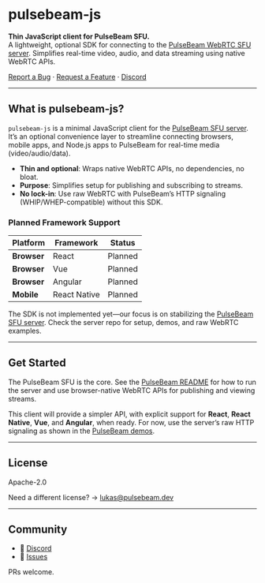 # pulsebeam-js

**Thin JavaScript client for PulseBeam SFU.**  
A lightweight, optional SDK for connecting to the [PulseBeam WebRTC SFU server](https://github.com/pulsebeamdev/pulsebeam). Simplifies real-time video, audio, and data streaming using native WebRTC APIs.

[Report a Bug](https://github.com/pulsebeamdev/pulsebeam-js/issues) · [Request a Feature](https://github.com/pulsebeamdev/pulsebeam-js/issues) · [Discord](https://discord.gg/Bhd3t9afuB)

---

## What is pulsebeam-js?

`pulsebeam-js` is a minimal JavaScript client for the [PulseBeam SFU server](https://github.com/pulsebeamdev/pulsebeam). It’s an optional convenience layer to streamline connecting browsers, mobile apps, and Node.js apps to PulseBeam for real-time media (video/audio/data).

- **Thin and optional**: Wraps native WebRTC APIs, no dependencies, no bloat.
- **Purpose**: Simplifies setup for publishing and subscribing to streams.
- **No lock-in**: Use raw WebRTC with PulseBeam’s HTTP signaling (WHIP/WHEP-compatible) without this SDK.

### Planned Framework Support

| Platform       | Framework      | Status  |
|----------------|----------------|---------|
| **Browser**    | React          | Planned |
| **Browser**    | Vue            | Planned |
| **Browser**    | Angular        | Planned |
| **Mobile**     | React Native   | Planned |

The SDK is not implemented yet—our focus is on stabilizing the [PulseBeam SFU server](https://github.com/pulsebeamdev/pulsebeam). Check the server repo for setup, demos, and raw WebRTC examples.

---

## Get Started

The PulseBeam SFU is the core. See the [PulseBeam README](https://github.com/pulsebeamdev/pulsebeam) for how to run the server and use browser-native WebRTC APIs for publishing and viewing streams.

This client will provide a simpler API, with explicit support for **React**, **React Native**, **Vue**, and **Angular**, when ready. For now, use the server’s raw HTTP signaling as shown in the [PulseBeam demos](https://github.com/pulsebeamdev/pulsebeam#demo-broadcast).

---

## License

Apache-2.0

Need a different license? → [lukas@pulsebeam.dev](mailto:lukas@pulsebeam.dev)

---

## Community

* 💬 [Discord](https://discord.gg/Bhd3t9afuB)
* 🐛 [Issues](https://github.com/pulsebeamdev/pulsebeam-js/issues)

PRs welcome.
